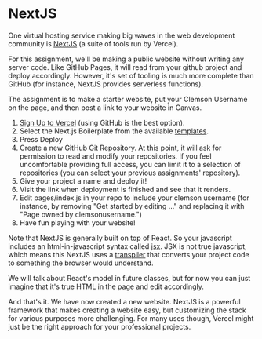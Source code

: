 
# NextJS

One virtual hosting service making big waves in the web development community is [NextJS](https://vercel.com/) (a suite of tools run by Vercel).

For this assignment, we'll be making a public website without writing any server code. Like GitHub Pages, it will read from your github project and deploy accordingly. However, it's set of tooling is much more complete than GitHub (for instance, NextJS provides serverless functions).

The assignment is to make a starter website, put your Clemson Username on the page, and then post a link to your website in Canvas.

1. [Sign Up to Vercel](https://vercel.com/signup) (using GitHub is the best option).
2. Select the Next.js Boilerplate from the available [templates](https://vercel.com/templates).
3. Press Deploy
4. Create a new GitHub Git Repository. At this point, it will ask for permission to read and modify your repositories. If you feel uncomfortable providing full access, you can limit it to a selection of repositories (you can select your previous assignments' repository).
5. Give your project a name and deploy it!
6. Visit the link when deployment is finished and see that it renders.
7. Edit pages/index.js in your repo to include your clemson username (for instance, by removing "Get started by editing ..." and replacing it with "Page owned by clemsonusername.")
8. Have fun playing with your website!

Note that NextJS is generally built on top of React. So your javascript includes an html-in-javascript syntax called [jsx](https://reactjs.org/docs/introducing-jsx.html). JSX is not true javascript, which means this NextJS uses a [transpiler](https://babeljs.io/) that converts your project code to something the browser would understand.

We will talk about React's model in future classes, but for now you can just imagine that it's true HTML in the page and edit accordingly.

And that's it. We have now created a new website. NextJS is a powerful framework that makes creating a website easy, but customizing the stack for various purposes more challenging. For many uses though, Vercel might just be the right approach for your professional projects.





